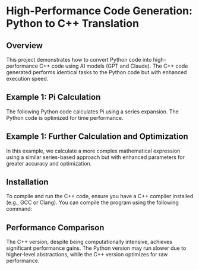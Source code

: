 # High-Performance Code Generation: Python to C++ Translation

## Overview
This project demonstrates how to convert Python code into high-performance C++ code using AI models (GPT and Claude). The C++ code generated performs identical tasks to the Python code but with enhanced execution speed.

## Example 1: Pi Calculation
The following Python code calculates Pi using a series expansion. The Python code is optimized for time performance.

## Example 1:  Further Calculation and Optimization
In this example, we calculate a more complex mathematical expression using a similar series-based approach but with enhanced parameters for greater accuracy and optimization.

## Installation
To compile and run the C++ code, ensure you have a C++ compiler installed (e.g., GCC or Clang). You can compile the program using the following command:

## Performance Comparison
The C++ version, despite being computationally intensive, achieves significant performance gains. The Python version may run slower due to higher-level abstractions, while the C++ version optimizes for raw performance.
